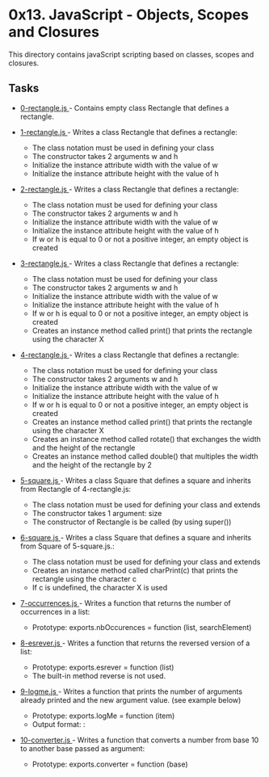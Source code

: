 # 0x13. JavaScript - Objects, Scopes and Closures
This directory contains javaScript scripting based on classes, scopes and closures.

## Tasks
* [ 0-rectangle.js ](./0-rectangle.js) - Contains empty class Rectangle that defines a rectangle.

* [ 1-rectangle.js ](./1-rectangle.js) - Writes a class Rectangle that defines a rectangle:
    * The class notation must be used in defining your class
    * The constructor takes 2 arguments w and h
    * Initialize the instance attribute width with the value of w
    * Initialize the instance attribute height with the value of h

* [ 2-rectangle.js ](./2-rectangle.js) - Writes a class Rectangle that defines a rectangle:
    * The class notation must be used for defining your class
    * The constructor takes 2 arguments w and h
    * Initialize the instance attribute width with the value of w
    * Initialize the instance attribute height with the value of h
    * If w or h is equal to 0 or not a positive integer, an empty object is created

* [ 3-rectangle.js ](./3-rectangle.js) - Writes a class Rectangle that defines a rectangle:
    * The class notation must be used for defining your class
    * The constructor takes 2 arguments w and h
    * Initialize the instance attribute width with the value of w
    * Initialize the instance attribute height with the value of h
    * If w or h is equal to 0 or not a positive integer, an empty object is created
    * Creates an instance method called print() that prints the rectangle using the character X

* [ 4-rectangle.js ](./4-rectangle.js) - Writes a class Rectangle that defines a rectangle:
    * The class notation must be used for defining your class
    * The constructor takes 2 arguments w and h
    * Initialize the instance attribute width with the value of w
    * Initialize the instance attribute height with the value of h
    * If w or h is equal to 0 or not a positive integer, an empty object is created
    * Creates an instance method called print() that prints the rectangle using the character X
    * Creates an instance method called rotate() that exchanges the width and the height of the rectangle
    * Creates an instance method called double() that multiples the width and the height of the rectangle by 2

* [ 5-square.js ](./5-square.js) - Writes a class Square that defines a square and inherits from Rectangle of 4-rectangle.js:
    * The class notation must be used for defining your class and extends
    * The constructor takes 1 argument: size
    * The constructor of Rectangle is be called (by using super())

* [ 6-square.js ](./6-square.js) - Writes a class Square that defines a square and inherits from Square of 5-square.js.:
    * The class notation must be used for defining your class and extends
    * Creates an instance method called charPrint(c) that prints the rectangle using the character c
    * If c is undefined, the character X is used

* [ 7-occurrences.js ](./7-occurrences.js) - Writes a function that returns the number of occurrences in a list:
    * Prototype: exports.nbOccurences = function (list, searchElement)

* [ 8-esrever.js ](./8-esrever.js) - Writes a function that returns the reversed version of a list:
    * Prototype: exports.esrever = function (list)
    * The built-in method reverse is not used.

* [ 9-logme.js ](./9-logme.js) - Writes a function that prints the number of arguments already printed and the new argument value. (see example below)
    * Prototype: exports.logMe = function (item)
    * Output format: <number arguments already printed>: <current argument value>

* [ 10-converter.js ](./10-converter.js) - Writes a function that converts a number from base 10 to another base passed as argument:
    * Prototype: exports.converter = function (base)
